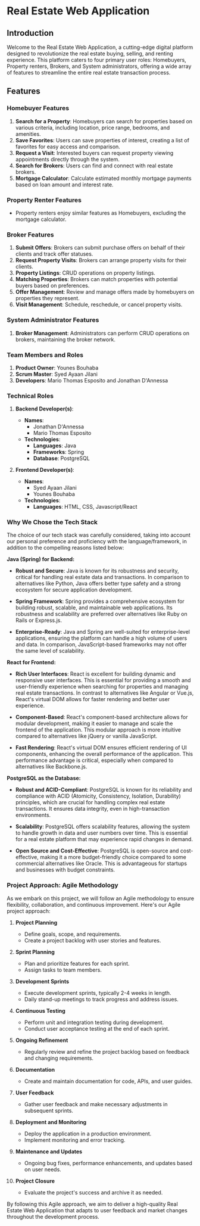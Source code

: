# Real Estate Web Application

## Introduction

Welcome to the Real Estate Web Application, a cutting-edge digital platform designed to revolutionize the real estate buying, selling, and renting experience. This platform caters to four primary user roles: Homebuyers, Property renters, Brokers, and System administrators, offering a wide array of features to streamline the entire real estate transaction process.

## Features

### Homebuyer Features

1. **Search for a Property**: Homebuyers can search for properties based on various criteria, including location, price range, bedrooms, and amenities.
2. **Save Favorites**: Users can save properties of interest, creating a list of favorites for easy access and comparison.
3. **Request a Visit**: Interested buyers can request property viewing appointments directly through the system.
4. **Search for Brokers**: Users can find and connect with real estate brokers.
5. **Mortgage Calculator**: Calculate estimated monthly mortgage payments based on loan amount and interest rate.

### Property Renter Features

- Property renters enjoy similar features as Homebuyers, excluding the mortgage calculator.

### Broker Features

1. **Submit Offers**: Brokers can submit purchase offers on behalf of their clients and track offer statuses.
2. **Request Property Visits**: Brokers can arrange property visits for their clients.
3. **Property Listings**: CRUD operations on property listings.
4. **Matching Properties**: Brokers can match properties with potential buyers based on preferences.
5. **Offer Management**: Review and manage offers made by homebuyers on properties they represent.
6. **Visit Management**: Schedule, reschedule, or cancel property visits.

### System Administrator Features

1. **Broker Management**: Administrators can perform CRUD operations on brokers, maintaining the broker network.

### Team Members and Roles

1. **Product Owner**: Younes Bouhaba
2. **Scrum Master**: Syed Ayaan Jilani
3. **Developers**: Mario Thomas Esposito and Jonathan D'Annessa

### Technical Roles

1. **Backend Developer(s)**:

   - **Names**:
     - Jonathan D'Annessa
     - Mario Thomas Esposito
   - **Technologies**:
     - **Languages**: Java
     - **Frameworks**: Spring
     - **Database**: PostgreSQL

2. **Frontend Developer(s)**:
   - **Names**:
     - Syed Ayaan Jilani
     - Younes Bouhaba
   - **Technologies**:
     - **Languages**: HTML, CSS, Javascript/React

### Why We Chose the Tech Stack

The choice of our tech stack was carefully considered, taking into account our personal preference and proficiency with the language/framework, in addition to the compelling reasons listed below:

**Java (Spring) for Backend:**

- **Robust and Secure**: Java is known for its robustness and security, critical for handling real estate data and transactions. In comparison to alternatives like Python, Java offers better type safety and a strong ecosystem for secure application development.

- **Spring Framework**: Spring provides a comprehensive ecosystem for building robust, scalable, and maintainable web applications. Its robustness and scalability are preferred over alternatives like Ruby on Rails or Express.js.

- **Enterprise-Ready**: Java and Spring are well-suited for enterprise-level applications, ensuring the platform can handle a high volume of users and data. In comparison, JavaScript-based frameworks may not offer the same level of scalability.

**React for Frontend:**

- **Rich User Interfaces**: React is excellent for building dynamic and responsive user interfaces. This is essential for providing a smooth and user-friendly experience when searching for properties and managing real estate transactions. In contrast to alternatives like Angular or Vue.js, React's virtual DOM allows for faster rendering and better user experience.

- **Component-Based**: React's component-based architecture allows for modular development, making it easier to manage and scale the frontend of the application. This modular approach is more intuitive compared to alternatives like jQuery or vanilla JavaScript.

- **Fast Rendering**: React's virtual DOM ensures efficient rendering of UI components, enhancing the overall performance of the application. This performance advantage is critical, especially when compared to alternatives like Backbone.js.

**PostgreSQL as the Database:**

- **Robust and ACID-Compliant**: PostgreSQL is known for its reliability and compliance with ACID (Atomicity, Consistency, Isolation, Durability) principles, which are crucial for handling complex real estate transactions. It ensures data integrity, even in high-transaction environments.

- **Scalability**: PostgreSQL offers scalability features, allowing the system to handle growth in data and user numbers over time. This is essential for a real estate platform that may experience rapid changes in demand.

- **Open Source and Cost-Effective**: PostgreSQL is open-source and cost-effective, making it a more budget-friendly choice compared to some commercial alternatives like Oracle. This is advantageous for startups and businesses with budget constraints.

### Project Approach: Agile Methodology

As we embark on this project, we will follow an Agile methodology to ensure flexibility, collaboration, and continuous improvement. Here's our Agile project approach:

1. **Project Planning**

   - Define goals, scope, and requirements.
   - Create a project backlog with user stories and features.

2. **Sprint Planning**

   - Plan and prioritize features for each sprint.
   - Assign tasks to team members.

3. **Development Sprints**

   - Execute development sprints, typically 2-4 weeks in length.
   - Daily stand-up meetings to track progress and address issues.

4. **Continuous Testing**

   - Perform unit and integration testing during development.
   - Conduct user acceptance testing at the end of each sprint.

5. **Ongoing Refinement**

   - Regularly review and refine the project backlog based on feedback and changing requirements.

6. **Documentation**

   - Create and maintain documentation for code, APIs, and user guides.

7. **User Feedback**

   - Gather user feedback and make necessary adjustments in subsequent sprints.

8. **Deployment and Monitoring**

   - Deploy the application in a production environment.
   - Implement monitoring and error tracking.

9. **Maintenance and Updates**

   - Ongoing bug fixes, performance enhancements, and updates based on user needs.

10. **Project Closure**
    - Evaluate the project's success and archive it as needed.

By following this Agile approach, we aim to deliver a high-quality Real Estate Web Application that adapts to user feedback and market changes throughout the development process.
